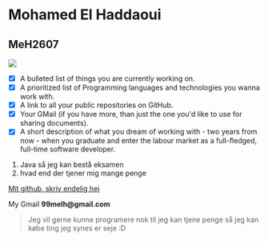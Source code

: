 # Mohamed El Haddaoui
## MeH2607

<img src="https://pbs.twimg.com/media/FNhIOYkVkAYAfas.jpg">

- [x] A bulleted list of things you are currently working on.
- [x] A prioritized list of Programming languages and technologies you wanna work with.
- [x] A link to all your public repositories on GitHub.
- [x] Your GMail (if you have more, than just the one you'd like to use for sharing documents).
- [x] A short description of what you dream of working with - two years from now - when you graduate and enter the labour market as a full-fledged, full-time software developer.

1. Java så jeg kan bestå eksamen
2. hvad end der tjener mig mange penge

[Mit github, skriv endelig hej](https://github.com/MeH2607)

My Gmail __99melh@gmail.com__

> Jeg vil gerne kunne programere nok til jeg kan tjene penge så jeg kan købe ting jeg synes er seje :D
